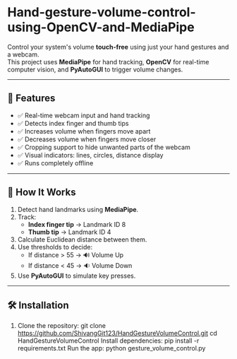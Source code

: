 # Hand-gesture-volume-control-using-OpenCV-and-MediaPipe

Control your system's volume **touch-free** using just your hand gestures and a webcam.  
This project uses **MediaPipe** for hand tracking, **OpenCV** for real-time computer vision, and **PyAutoGUI** to trigger volume changes.

---
## 🚀 Features

- ✅ Real-time webcam input and hand tracking
- ✅ Detects index finger and thumb tips
- ✅ Increases volume when fingers move apart
- ✅ Decreases volume when fingers move closer
- ✅ Cropping support to hide unwanted parts of the webcam
- ✅ Visual indicators: lines, circles, distance display
- ✅ Runs completely offline

---

## 🧠 How It Works

1. Detect hand landmarks using **MediaPipe**.
2. Track:
   - **Index finger tip** → Landmark ID 8
   - **Thumb tip** → Landmark ID 4
3. Calculate Euclidean distance between them.
4. Use thresholds to decide:
   - If distance > 55 → 🔊 Volume Up
   - If distance < 45 → 🔉 Volume Down
5. Use **PyAutoGUI** to simulate key presses.

---

## 🛠️ Installation

1. Clone the repository:
   git clone https://github.com/ShivangGit123/HandGestureVolumeControl.git
   cd HandGestureVolumeControl
Install dependencies:
pip install -r requirements.txt
Run the app:
python gesture_volume_control.py
